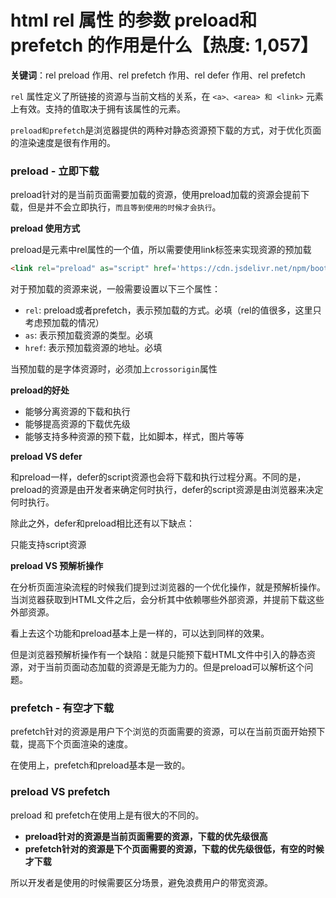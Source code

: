 # html rel 属性 的参数 preload和prefetch 的作用是什么【热度: 1,057】

**关键词**：rel preload 作用、rel prefetch 作用、rel defer 作用、rel prefetch

`rel` 属性定义了所链接的资源与当前文档的关系，在 `<a>、<area> 和 <link>` 元素上有效。支持的值取决于拥有该属性的元素。

`preload和prefetch`是浏览器提供的两种对静态资源预下载的方式，对于优化页面的渲染速度是很有作用的。

### preload - 立即下载

preload针对的是当前页面需要加载的资源，使用preload加载的资源会提前下载，但是并不会立即执行，`而且等到使用的时候才会执行`。

**preload 使用方式**

preload是<link>元素中rel属性的一个值，所以需要使用link标签来实现资源的预加载

```html
<link rel="preload" as="script" href='https://cdn.jsdelivr.net/npm/bootstrap@4.6.0/dist/js/bootstrap.min.js'>
```

对于预加载的资源来说，一般需要设置以下三个属性：

- `rel`: preload或者prefetch，表示预加载的方式。必填（rel的值很多，这里只考虑预加载的情况）
- `as`: 表示预加载资源的类型。必填
- `href`: 表示预加载资源的地址。必填

当预加载的是字体资源时，必须加上`crossorigin`属性

**preload的好处**

- 能够分离资源的下载和执行
- 能够提高资源的下载优先级
- 能够支持多种资源的预下载，比如脚本，样式，图片等等

**preload VS defer**

和preload一样，defer的script资源也会将下载和执行过程分离。不同的是，preload的资源是由开发者来确定何时执行，defer的script资源是由浏览器来决定何时执行。

除此之外，defer和preload相比还有以下缺点：

只能支持script资源


**preload VS 预解析操作**

在分析页面渲染流程的时候我们提到过浏览器的一个优化操作，就是预解析操作。当浏览器获取到HTML文件之后，会分析其中依赖哪些外部资源，并提前下载这些外部资源。

看上去这个功能和preload基本上是一样的，可以达到同样的效果。

但是浏览器预解析操作有一个缺陷：就是只能预下载HTML文件中引入的静态资源，对于当前页面动态加载的资源是无能为力的。但是preload可以解析这个问题。

### prefetch - 有空才下载

prefetch针对的资源是用户下个浏览的页面需要的资源，可以在当前页面开始预下载，提高下个页面渲染的速度。

在使用上，prefetch和preload基本是一致的。


### preload VS prefetch

preload 和 prefetch在使用上是有很大的不同的。

- **preload针对的资源是当前页面需要的资源，下载的优先级很高**
- **prefetch针对的资源是下个页面需要的资源，下载的优先级很低，有空的时候才下载**

所以开发者是使用的时候需要区分场景，避免浪费用户的带宽资源。